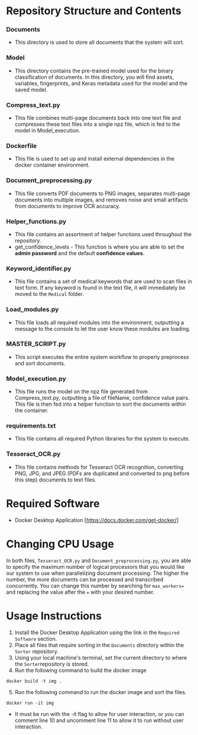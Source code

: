 # Repository Structure and Contents
### Documents
- This directory is used to store all documents that the system will sort.
### Model
- This directory contains the pre-trained model used for the binary classification of documents. In this directory, you will find assets, variables, fingerprints, and Keras metadata used for the model and the saved model.
### Compress_text.py
- This file combines multi-page documents back into one text file and compresses these text files into a single npz file, which is fed to the model in Model_execution.
### Dockerfile
- This file is used to set up and install external dependencies in the docker container environment.
### Document_preprocessing.py
- This file converts PDF documents to PNG images, separates multi-page documents into multiple images, and removes noise and small artifacts from documents to improve OCR accuracy. 
### Helper_functions.py
- This file contains an assortment of helper functions used throughout the repository.
- get_confidence_levels - This function is where you are able to set the **admin password** and the default **confidence values**.
### Keyword_identifier.py
- This file contains a set of medical keywords that are used to scan files in text form. If any keyword is found in the text file, it will immediately be moved to the `Medical` folder.
### Load_modules.py
- This file loads all required modules into the environment, outputting a message to the console to let the user know these modules are loading.
### MASTER_SCRIPT.py
- This script executes the entire system workflow to properly preprocess and sort documents.
### Model_execution.py
- This file runs the model on the npz file generated from Compress_text.py, outputting a file of fileName, confidence value pairs. This file is then fed into a helper function to sort the documents within the container.
### requirements.txt
- This file contains all required Python libraries for the system to execute.
### Tesseract_OCR.py
- This file contains methods for Tesseract OCR recognition, converting PNG, JPG, and JPEG (PDFs are duplicated and converted to png before this step) documents to text files.

# Required Software
- Docker Desktop Application [https://docs.docker.com/get-docker/]

# Changing CPU Usage
In both files, `Tesseract_OCR.py` and `Document_preprocessing.py`, you are able to specify the maximum number of logical processors that you would like our system to use when parallelizing document processing. The higher the number, the more documents can be processed and transcribed concurrently. You can change this number by searching for `max_workers=` and replacing the value after the `=` with your desired number.

# Usage Instructions
1. Install the Docker Desktop Application using the link in the `Required Software` section.
2. Place all files that require sorting in the `Documents` directory within the `Sorter` repository.
3. Using your local machine's terminal, set the current directory to where the `Sorter`repository is stored.
4. Run the following command to build the docker image
```terminal
docker build -t img .
```
5. Run the following command to run the docker image and sort the files.
```terminal
docker run -it img
```
- It must be run with the -it flag to allow for user interaction, or you can comment line 10 and uncomment line 11 to allow it to run without user interaction.
